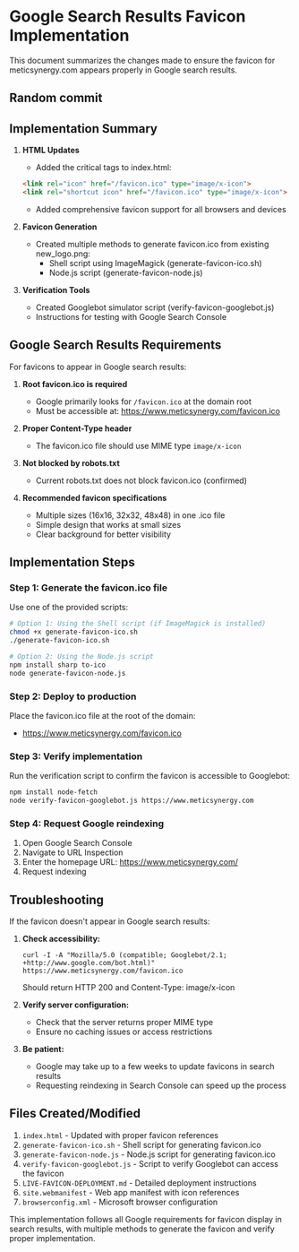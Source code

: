 # Google Search Results Favicon Implementation

This document summarizes the changes made to ensure the favicon for meticsynergy.com appears properly in Google search results.
## Random commit
## Implementation Summary

1. **HTML Updates**
   - Added the critical tags to index.html:
   ```html
   <link rel="icon" href="/favicon.ico" type="image/x-icon">
   <link rel="shortcut icon" href="/favicon.ico" type="image/x-icon">
   ```
   - Added comprehensive favicon support for all browsers and devices

2. **Favicon Generation**
   - Created multiple methods to generate favicon.ico from existing new_logo.png:
     - Shell script using ImageMagick (generate-favicon-ico.sh)
     - Node.js script (generate-favicon-node.js)

3. **Verification Tools**
   - Created Googlebot simulator script (verify-favicon-googlebot.js)
   - Instructions for testing with Google Search Console

## Google Search Results Requirements

For favicons to appear in Google search results:

1. **Root favicon.ico is required**
   - Google primarily looks for `/favicon.ico` at the domain root
   - Must be accessible at: https://www.meticsynergy.com/favicon.ico

2. **Proper Content-Type header**
   - The favicon.ico file should use MIME type `image/x-icon`

3. **Not blocked by robots.txt**
   - Current robots.txt does not block favicon.ico (confirmed)

4. **Recommended favicon specifications**
   - Multiple sizes (16x16, 32x32, 48x48) in one .ico file
   - Simple design that works at small sizes
   - Clear background for better visibility

## Implementation Steps

### Step 1: Generate the favicon.ico file

Use one of the provided scripts:

```bash
# Option 1: Using the Shell script (if ImageMagick is installed)
chmod +x generate-favicon-ico.sh
./generate-favicon-ico.sh

# Option 2: Using the Node.js script
npm install sharp to-ico
node generate-favicon-node.js
```

### Step 2: Deploy to production

Place the favicon.ico file at the root of the domain:
- https://www.meticsynergy.com/favicon.ico

### Step 3: Verify implementation

Run the verification script to confirm the favicon is accessible to Googlebot:

```bash
npm install node-fetch
node verify-favicon-googlebot.js https://www.meticsynergy.com
```

### Step 4: Request Google reindexing

1. Open Google Search Console
2. Navigate to URL Inspection
3. Enter the homepage URL: https://www.meticsynergy.com/
4. Request indexing

## Troubleshooting

If the favicon doesn't appear in Google search results:

1. **Check accessibility:**  
   ```
   curl -I -A "Mozilla/5.0 (compatible; Googlebot/2.1; +http://www.google.com/bot.html)" https://www.meticsynergy.com/favicon.ico
   ```
   Should return HTTP 200 and Content-Type: image/x-icon

2. **Verify server configuration:**
   - Check that the server returns proper MIME type
   - Ensure no caching issues or access restrictions

3. **Be patient:**
   - Google may take up to a few weeks to update favicons in search results
   - Requesting reindexing in Search Console can speed up the process

## Files Created/Modified

1. `index.html` - Updated with proper favicon references
2. `generate-favicon-ico.sh` - Shell script for generating favicon.ico
3. `generate-favicon-node.js` - Node.js script for generating favicon.ico
4. `verify-favicon-googlebot.js` - Script to verify Googlebot can access the favicon
5. `LIVE-FAVICON-DEPLOYMENT.md` - Detailed deployment instructions
6. `site.webmanifest` - Web app manifest with icon references
7. `browserconfig.xml` - Microsoft browser configuration

This implementation follows all Google requirements for favicon display in search results, with multiple methods to generate the favicon and verify proper implementation.